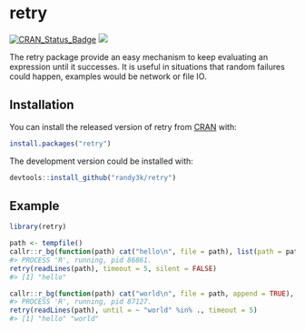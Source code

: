 
# retry

<!-- [![Github
Action](https://github.com/randy3k/retry/workflows/build/badge.svg?branch=master)](https://github.com/randy3k/retry) -->
<!-- [![codecov](https://codecov.io/gh/randy3k/retry/branch/master/graph/badge.svg)](https://codecov.io/gh/randy3k/retry) -->

[![CRAN\_Status\_Badge](http://www.r-pkg.org/badges/version/retry)](https://cran.r-project.org/package=retry)
[![](http://cranlogs.r-pkg.org/badges/grand-total/retry)](https://cran.r-project.org/package=retry)

The retry package provide an easy mechanism to keep evaluating an expression until it successes. It is useful in situations that random failures could happen, examples would be network or file IO.

## Installation

You can install the released version of retry from [CRAN](https://CRAN.R-project.org) with:

```r
install.packages("retry")
```

The development version could be installed with:

```r
devtools::install_github("randy3k/retry")
```

## Example


```r
library(retry)

path <- tempfile()
callr::r_bg(function(path) cat("hello\n", file = path), list(path = path))
#> PROCESS 'R', running, pid 86861.
retry(readLines(path), timeout = 5, silent = FALSE)
#> [1] "hello"

callr::r_bg(function(path) cat("world\n", file = path, append = TRUE), list(path = path))
#> PROCESS 'R', running, pid 87127.
retry(readLines(path), until = ~ "world" %in% ., timeout = 5)    
#> [1] "hello" "world"
```

